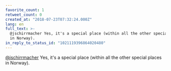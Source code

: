 ```yaml
---
favorite_count: 1
retweet_count: 0
created_at: "2018-07-23T07:32:24.000Z"
lang: en
full_text: >-
  @jschirrmacher Yes, it's a special place (within all the other special places
  in Norway).
in_reply_to_status_id: "1021119396864020480"
---
```


[@jschirrmacher](https://twitter.com/jschirrmacher) Yes, it's a special place
(within all the other special places in Norway).
